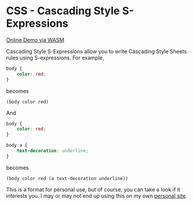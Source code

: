 # CSS - Cascading Style S-Expressions

[Online Demo via WASM](https://dustinnewman.net/cascading-style-s-expressions/)

Cascading Style S-Expressions allow you to write Cascading Style Sheets rules using S-expressions. For example,

```css
body {
    color: red;
}
```

becomes

```
(body color red)
```

And

```css
body {
    color: red;
}

body a {
    text-decoration: underline;
}
```

becomes

```
(body color red (a text-decoration underline))
```

This is a format for personal use, but of course, you can take a look if it interests you. I may or may not end up using this on my own [personal site](https://dustinnewman.net).
